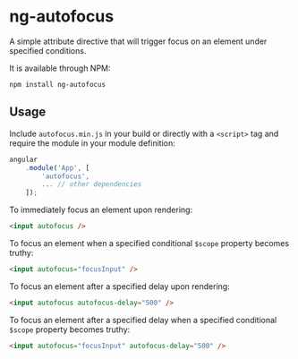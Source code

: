 # ng-autofocus

A simple attribute directive that will trigger focus on an element under specified conditions.

It is available through NPM:

```shell
npm install ng-autofocus
```

## Usage

Include `autofocus.min.js` in your build or directly with a `<script>` tag and require the module in your module definition:

```js
angular  
    .module('App', [  
        'autofocus',  
        ... // other dependencies  
    ]);
```

To immediately focus an element upon rendering:

```html
<input autofocus />
```

To focus an element when a specified conditional `$scope` property becomes truthy:

```html
<input autofocus="focusInput" />
```

To focus an element after a specified delay upon rendering:

```html
<input autofocus autofocus-delay="500" />
```

To focus an element after a specified delay when a specified conditional `$scope` property becomes truthy:

```html
<input autofocus="focusInput" autofocus-delay="500" />
```
